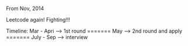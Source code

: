 From Nov, 2014

Leetcode again! Fighting!!!


Timeline:
Mar - Apri --> 1st round ======= May --> 2nd round and apply ======= July - Sep --> interview

